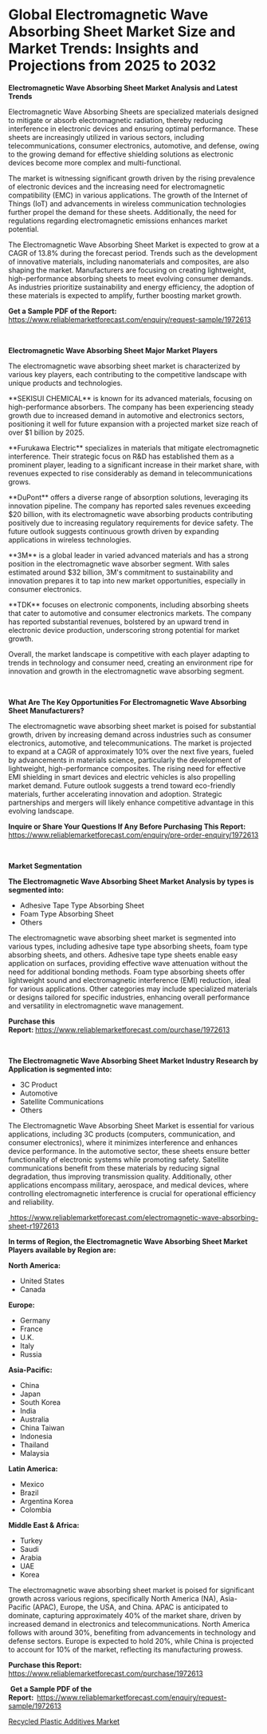 <p><h1>Global Electromagnetic Wave Absorbing Sheet Market Size and Market Trends: Insights and Projections from 2025 to 2032</h1></p><p><strong>Electromagnetic Wave Absorbing Sheet Market Analysis and Latest Trends</strong></p>
<p><p>Electromagnetic Wave Absorbing Sheets are specialized materials designed to mitigate or absorb electromagnetic radiation, thereby reducing interference in electronic devices and ensuring optimal performance. These sheets are increasingly utilized in various sectors, including telecommunications, consumer electronics, automotive, and defense, owing to the growing demand for effective shielding solutions as electronic devices become more complex and multi-functional.</p><p>The market is witnessing significant growth driven by the rising prevalence of electronic devices and the increasing need for electromagnetic compatibility (EMC) in various applications. The growth of the Internet of Things (IoT) and advancements in wireless communication technologies further propel the demand for these sheets. Additionally, the need for regulations regarding electromagnetic emissions enhances market potential.</p><p>The Electromagnetic Wave Absorbing Sheet Market is expected to grow at a CAGR of 13.8% during the forecast period. Trends such as the development of innovative materials, including nanomaterials and composites, are also shaping the market. Manufacturers are focusing on creating lightweight, high-performance absorbing sheets to meet evolving consumer demands. As industries prioritize sustainability and energy efficiency, the adoption of these materials is expected to amplify, further boosting market growth.</p></p>
<p><strong>Get a Sample PDF of the Report:&nbsp;</strong> <a href="https://www.reliablemarketforecast.com/enquiry/request-sample/1972613?utm_campaign=1929&utm_medium=2&utm_source=Github&utm_content=ia&utm_term=04022025&utm_id=electromagnetic-wave-absorbing-sheet">https://www.reliablemarketforecast.com/enquiry/request-sample/1972613</a></p>
<p>&nbsp;</p>
<p><strong>Electromagnetic Wave Absorbing Sheet Major Market Players</strong></p>
<p><p>The electromagnetic wave absorbing sheet market is characterized by various key players, each contributing to the competitive landscape with unique products and technologies. </p><p>**SEKISUI CHEMICAL** is known for its advanced materials, focusing on high-performance absorbers. The company has been experiencing steady growth due to increased demand in automotive and electronics sectors, positioning it well for future expansion with a projected market size reach of over $1 billion by 2025.</p><p>**Furukawa Electric** specializes in materials that mitigate electromagnetic interference. Their strategic focus on R&D has established them as a prominent player, leading to a significant increase in their market share, with revenues expected to rise considerably as demand in telecommunications grows.</p><p>**DuPont** offers a diverse range of absorption solutions, leveraging its innovation pipeline. The company has reported sales revenues exceeding $20 billion, with its electromagnetic wave absorbing products contributing positively due to increasing regulatory requirements for device safety. The future outlook suggests continuous growth driven by expanding applications in wireless technologies.</p><p>**3M** is a global leader in varied advanced materials and has a strong position in the electromagnetic wave absorber segment. With sales estimated around $32 billion, 3M's commitment to sustainability and innovation prepares it to tap into new market opportunities, especially in consumer electronics.</p><p>**TDK** focuses on electronic components, including absorbing sheets that cater to automotive and consumer electronics markets. The company has reported substantial revenues, bolstered by an upward trend in electronic device production, underscoring strong potential for market growth.</p><p>Overall, the market landscape is competitive with each player adapting to trends in technology and consumer need, creating an environment ripe for innovation and growth in the electromagnetic wave absorbing segment.</p></p>
<p>&nbsp;</p>
<p><strong>What Are The Key Opportunities For Electromagnetic Wave Absorbing Sheet Manufacturers?</strong></p>
<p><p>The electromagnetic wave absorbing sheet market is poised for substantial growth, driven by increasing demand across industries such as consumer electronics, automotive, and telecommunications. The market is projected to expand at a CAGR of approximately 10% over the next five years, fueled by advancements in materials science, particularly the development of lightweight, high-performance composites. The rising need for effective EMI shielding in smart devices and electric vehicles is also propelling market demand. Future outlook suggests a trend toward eco-friendly materials, further accelerating innovation and adoption. Strategic partnerships and mergers will likely enhance competitive advantage in this evolving landscape.</p></p>
<p><strong>Inquire or Share Your Questions If Any Before Purchasing This Report:</strong> <a href="https://www.reliablemarketforecast.com/enquiry/pre-order-enquiry/1972613?utm_campaign=1929&utm_medium=2&utm_source=Github&utm_content=ia&utm_term=04022025&utm_id=electromagnetic-wave-absorbing-sheet">https://www.reliablemarketforecast.com/enquiry/pre-order-enquiry/1972613</a></p>
<p>&nbsp;</p>
<p><strong>Market Segmentation</strong></p>
<p><strong>The Electromagnetic Wave Absorbing Sheet Market Analysis by types is segmented into:</strong></p>
<p><ul><li>Adhesive Tape Type Absorbing Sheet</li><li>Foam Type Absorbing Sheet</li><li>Others</li></ul></p>
<p><p>The electromagnetic wave absorbing sheet market is segmented into various types, including adhesive tape type absorbing sheets, foam type absorbing sheets, and others. Adhesive tape type sheets enable easy application on surfaces, providing effective wave attenuation without the need for additional bonding methods. Foam type absorbing sheets offer lightweight sound and electromagnetic interference (EMI) reduction, ideal for various applications. Other categories may include specialized materials or designs tailored for specific industries, enhancing overall performance and versatility in electromagnetic wave management.</p></p>
<p><strong>Purchase this Report:&nbsp;</strong><a href="https://www.reliablemarketforecast.com/purchase/1972613?utm_campaign=1929&utm_medium=2&utm_source=Github&utm_content=ia&utm_term=04022025&utm_id=electromagnetic-wave-absorbing-sheet">https://www.reliablemarketforecast.com/purchase/1972613</a></p>
<p>&nbsp;</p>
<p><strong>The Electromagnetic Wave Absorbing Sheet Market Industry Research by Application is segmented into:</strong></p>
<p><ul><li>3C Product</li><li>Automotive</li><li>Satellite Communications</li><li>Others</li></ul></p>
<p><p>The Electromagnetic Wave Absorbing Sheet Market is essential for various applications, including 3C products (computers, communication, and consumer electronics), where it minimizes interference and enhances device performance. In the automotive sector, these sheets ensure better functionality of electronic systems while promoting safety. Satellite communications benefit from these materials by reducing signal degradation, thus improving transmission quality. Additionally, other applications encompass military, aerospace, and medical devices, where controlling electromagnetic interference is crucial for operational efficiency and reliability.</p></p>
<p><a href="https://www.reliablemarketforecast.com/electromagnetic-wave-absorbing-sheet-r1972613?utm_campaign=1929&utm_medium=2&utm_source=Github&utm_content=ia&utm_term=04022025&utm_id=electromagnetic-wave-absorbing-sheet">&nbsp;https://www.reliablemarketforecast.com/electromagnetic-wave-absorbing-sheet-r1972613</a></p>
<p><strong>In terms of Region, the Electromagnetic Wave Absorbing Sheet Market Players available by Region are:</strong></p>
<p>
    <p> <strong> North America: </strong>
        <ul>
            <li>United States</li>
            <li>Canada</li>
        </ul>
        </p> 
    <p> <strong> Europe: </strong>
        <ul>
            <li>Germany</li>
            <li>France</li>
            <li>U.K.</li>
            <li>Italy</li>
            <li>Russia</li>
        </ul>
        </p> 
    <p> <strong> Asia-Pacific: </strong>
        <ul>
            <li>China</li>
            <li>Japan</li>
            <li>South Korea</li>
            <li>India</li>
            <li>Australia</li>
            <li>China Taiwan</li>
            <li>Indonesia</li>
            <li>Thailand</li>
            <li>Malaysia</li>
        </ul>
        </p> 
    <p> <strong> Latin America: </strong>
        <ul>
            <li>Mexico</li>
            <li>Brazil</li>
            <li>Argentina Korea</li>
            <li>Colombia</li>
        </ul>
        </p> 
    <p> <strong> Middle East & Africa: </strong>
        <ul>
            <li>Turkey</li>
            <li>Saudi</li>
            <li>Arabia</li>
            <li>UAE</li>
            <li>Korea</li>
        </ul>
    </p>
    </p>
<p><p>The electromagnetic wave absorbing sheet market is poised for significant growth across various regions, specifically North America (NA), Asia-Pacific (APAC), Europe, the USA, and China. APAC is anticipated to dominate, capturing approximately 40% of the market share, driven by increased demand in electronics and telecommunications. North America follows with around 30%, benefiting from advancements in technology and defense sectors. Europe is expected to hold 20%, while China is projected to account for 10% of the market, reflecting its manufacturing prowess.</p></p>
<p><strong>Purchase this Report: </strong><a href="https://www.reliablemarketforecast.com/purchase/1972613?utm_campaign=1929&utm_medium=2&utm_source=Github&utm_content=ia&utm_term=04022025&utm_id=electromagnetic-wave-absorbing-sheet">https://www.reliablemarketforecast.com/purchase/1972613</a></p>
<p>&nbsp;<strong>Get a Sample PDF of the Report:&nbsp;&nbsp;</strong><a href="https://www.reliablemarketforecast.com/enquiry/request-sample/1972613?utm_campaign=1929&utm_medium=2&utm_source=Github&utm_content=ia&utm_term=04022025&utm_id=electromagnetic-wave-absorbing-sheet">https://www.reliablemarketforecast.com/enquiry/request-sample/1972613</a></p>
<p><strong></strong></p>
<p><p><a href="https://github.com/dringals/Market-Research-Report-List-6/blob/main/recycled-plastic-additives-market.md?utm_campaign=1929&utm_medium=2&utm_source=Github&utm_content=ia&utm_term=04022025&utm_id=electromagnetic-wave-absorbing-sheet">Recycled Plastic Additives Market</a></p></p>